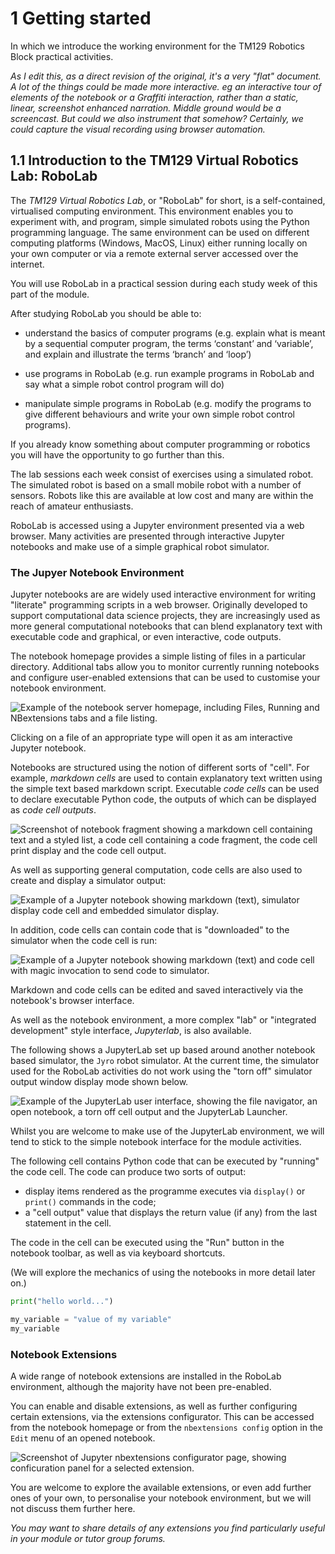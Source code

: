 # 1 Getting started

In which we introduce the working environment for the TM129 Robotics Block practical activities.

*As I edit this, as a direct revision of the original, it's a very "flat" document. A lot of the things could be made more interactive. eg an interactive tour of elements of the notebook or a Graffiti interaction, rather than a static, linear, screenshot enhanced narration. Middle ground would be a screencast. But could we also instrument that somehow? Certainly, we could capture the visual recording using browser automation.*


## 1.1 Introduction to the TM129 Virtual Robotics Lab: RoboLab

The *TM129 Virtual Robotics Lab*, or "RoboLab" for short, is a self-contained, virtualised computing environment. This environment enables you to experiment with, and program, simple simulated robots using the Python programming language. The same environment can be used on different computing platforms (Windows, MacOS, Linux) either running locally on your own computer or via a remote external server accessed over the internet.

You will use RoboLab in a practical session during each study week of this part of the module. 

After studying RoboLab you should be able to: 

* understand the basics of computer programs (e.g. explain what is meant by a sequential computer program, the terms ‘constant’ and ‘variable’, and explain and illustrate the terms ‘branch’ and ‘loop’)

* use programs in RoboLab (e.g. run example programs in RoboLab and say what a simple robot control program will do)

* manipulate simple programs in RoboLab (e.g. modify the programs to give different behaviours and write your own simple robot control programs).

If you already know something about computer programming or robotics you will have the opportunity to go further than this. 

The lab sessions each week consist of exercises using a simulated robot. The simulated robot is based on a small mobile robot with a number of sensors. Robots like this are available at low cost and many are within the reach of amateur enthusiasts.

RoboLab is accessed using a Jupyter environment presented via a web browser. Many activities are presented through interactive Jupyter notebooks and make use of a simple graphical robot simulator.


### The Jupyer Notebook Environment

Jupyter notebooks are are widely used interactive environment for writing "literate" programming scripts in a web browser. Originally developed to support computational data science projects, they are increasingly used as more general computational notebooks that can blend explanatory text with executable code and graphical, or even interactive, code outputs.

The notebook homepage provides a simple listing of files in a particular directory. Additional tabs allow you to monitor currently running notebooks and configure user-enabled extensions that can be used to customise your notebook environment.

![Example of the notebook server homepage, including Files, Running and NBextensions tabs and a file listing.](../images/00_01_jupyter_nb_homepage.png)

Clicking on a file of an appropriate type will open it as am interactive Jupyter notebook.

Notebooks are structured using the notion of different sorts of "cell". For example, *markdown cells* are used to contain explanatory text written using the simple text based markdown script. Executable *code cells* can be used to declare executable Python code, the outputs of which can be displayed as *code cell outputs*.

![Screenshot of notebook fragment showing a markdown cell containing text and a styled list, a code cell containing a code fragment, the code cell print display and the code cell output.](../images/notebook_markdown_and_code_cell.png)

As well as supporting general computation, code cells are also used to create and display a simulator output:

![Example of a Jupyter notebook showing markdown (text), simulator display code cell and embedded simulator display.](../images/nbev3devsim_in_notebook_annotated.png)

In addition, code cells can contain code that is "downloaded" to the simulator when the code cell is run:

![Example of a Jupyter notebook showing markdown (text) and code cell with magic invocation to send code to simulator.](../images/nbev3devsim_example_code_cell_annotated.png)

Markdown and code cells can be edited and saved interactively via the notebook's browser interface.

As well as the notebook environment, a more complex "lab" or "integrated development" style interface, *Jupyterlab*, is also available.

The following shows a JupyterLab set up based around another notebook based simulator, the  `Jyro` robot simulator. At the current time, the simulator used for the RoboLab activities do not work using the "torn off" simulator output window display mode shown below.

![Example of the JupyterLab user interface, showing the file navigator, an open notebook, a torn off cell output and the JupyterLab Launcher.](../images/00_01_jupyterlab_example.png)

Whilst you are welcome to make use of the JupyterLab environment, we will tend to stick to the simple notebook interface for the module activities.


The following cell contains Python code that can be executed by "running" the code cell. The code can produce two sorts of output:

- display items rendered as the programme executes via `display()` or `print()` commands in the code;
- a "cell output" value that displays the return value (if any) from the last statement in the cell.

The code in the cell can be executed using the "Run" button in the notebook toolbar, as well as via keyboard shortcuts.

(We will explore the mechanics of using the notebooks in more detail later on.)

```python
print("hello world...")

my_variable = "value of my variable"
my_variable
```

### Notebook Extensions

A wide range of notebook extensions are installed in the RoboLab environment, although the majority have not been pre-enabled.

You can enable and disable extensions, as well as further configuring certain extensions, via the extensions configurator. This can be accessed from the notebook homepage or from the `nbextensions config` option in the `Edit` menu of an opened notebook.

![Screenshot of Jupyter nbextensions configurator page, showing conficuration panel for a selected extension.](../images/00_01_nbextension_config.png)

You are welcome to explore the available extensions, or even add further ones of your own, to personalise your notebook environment, but we will not discuss them further here.

*You may want to share details of any extensions you find particularly useful in your module or tutor group forums.*




